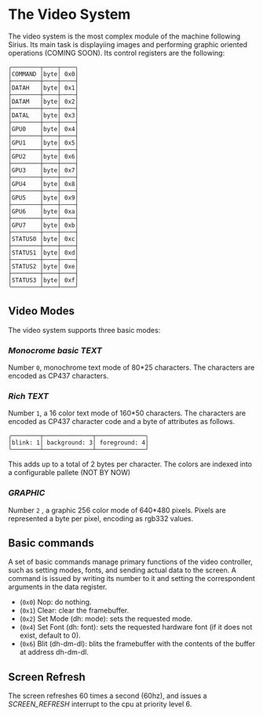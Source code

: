 # The Video System

The video system is the most complex module of the machine following Sirius. Its main task is displayiing images and performing graphic oriented operations (COMING SOON). Its control registers are the following:

    ╭────────┬────┬────╮
    │COMMAND │byte│ 0x0│
    ├────────┼────┼────┤
    │DATAH   │byte│ 0x1│
    ├────────┼────┼────┤
    │DATAM   │byte│ 0x2│
    ├────────┼────┼────┤
    │DATAL   │byte│ 0x3│
    ├────────┼────┼────┤
    │GPU0    │byte│ 0x4│
    ├────────┼────┼────┤
    │GPU1    │byte│ 0x5│
    ├────────┼────┼────┤
    │GPU2    │byte│ 0x6│
    ├────────┼────┼────┤
    │GPU3    │byte│ 0x7│
    ├────────┼────┼────┤
    │GPU4    │byte│ 0x8│
    ├────────┼────┼────┤
    │GPU5    │byte│ 0x9│
    ├────────┼────┼────┤
    │GPU6    │byte│ 0xa│
    ├────────┼────┼────┤
    │GPU7    │byte│ 0xb│
    ├────────┼────┼────┤
    │STATUS0 │byte│ 0xc│
    ├────────┼────┼────┤
    │STATUS1 │byte│ 0xd│
    ├────────┼────┼────┤
    │STATUS2 │byte│ 0xe│
    ├────────┼────┼────┤
    │STATUS3 │byte│ 0xf│
    ╰────────┴────┴────╯

## Video Modes

The video system supports three basic modes:

### *Monocrome basic TEXT*

Number `0`, monochrome text mode of 80*25 characters. The characters are encoded as CP437 characters.

### *Rich TEXT*

Number `1`,  a 16 color text mode of 160*50 characters. The characters are encoded as CP437 character code and a byte of attributes as follows.

    ╭────────┬──────────────┬──────────────╮
    │blink: 1│ background: 3│ foreground: 4│
    ╰────────┴──────────────┴──────────────╯

This adds up to a total of 2 bytes per character. The colors are indexed into a configurable pallete (NOT BY NOW)

### *GRAPHIC*

Number `2` , a graphic 256 color mode of 640*480 pixels. Pixels are represented a byte per pixel, encoding as rgb332 values.

## Basic commands

A set of basic commands manage primary functions of the video controller, such as setting modes, fonts, and sending actual data to the screen. A command is issued by writing its number to it and setting the correspondent arguments in the data register.

- (`0x0`) Nop: do nothing.
- (`0x1`) Clear: clear the framebuffer.
- (`0x2`) Set Mode (dh: mode): sets the requested mode.
- (`0x4`) Set Font (dh: font): sets the requested hardware font (if it does not exist, default to 0).
- (`0x6`) Blit (dh-dm-dl): blits the framebuffer with the contents of the buffer at address dh-dm-dl.

## Screen Refresh

The screen refreshes 60 times a second (60hz), and issues a *SCREEN_REFRESH* interrupt to the cpu at priority level 6.
